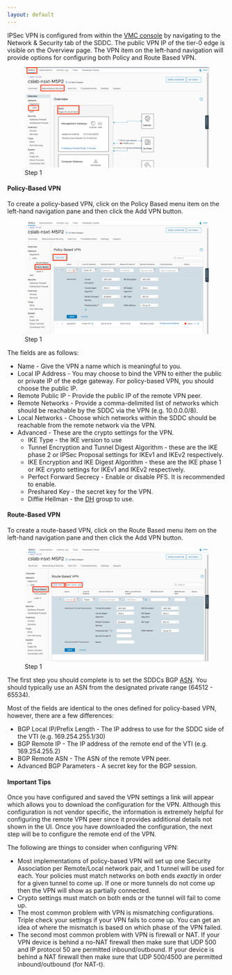 ```yaml
---
layout: default
---
```


IPSec VPN is configured from within the [VMC console](https://vmc.vmware.com) by navigating to the Network & Security tab of the SDDC. The public VPN IP of the tier-0 edge is visible on the Overview page. The VPN item on the left-hand navigation will provide options for configuring both Policy and Route Based VPN.

<figure>
  <img src="./illustrations/vmcConsoleVPN.png">
  <figcaption>Step 1</figcaption>
</figure>


#### Policy-Based VPN
To create a policy-based VPN, click on the Policy Based menu item on the left-hand navigation pane and then click the Add VPN button.

<figure>
  <img src="./illustrations/vmcConsolePolicyVPN.png">
  <figcaption>Step 1</figcaption>
</figure>

The fields are as follows:
* Name - Give the VPN a name which is meaningful to you.
* Local IP Address - You may choose to bind the VPN to either the public or private IP of the edge gateway. For policy-based VPN, you should choose the public IP.
* Remote Public IP - Provide the public IP of the remote VPN peer.
* Remote Networks - Provide a comma-delimited list of networks which should be reachable by the SDDC via the VPN (e.g. 10.0.0.0/8).
* Local Networks - Choose which networks within the SDDC should be reachable from the remote network via the VPN.
* Advanced - These are the crypto settings for the VPN.
  - IKE Type - the IKE version to use
  - Tunnel Encryption and Tunnel Digest Algorithm - these are the IKE phase 2 or IPSec Proposal settings for IKEv1 and IKEv2 respectively.
  - IKE Encryption and IKE Digest Algorithm - these are the IKE phase 1 or IKE crypto settings for IKEv1 and IKEv2 respectively.
  - Perfect Forward Secrecy - Enable or disable PFS. It is recommended to enable.
  - Preshared Key - the secret key for the VPN.
  - Diffie Hellman - the [DH](https://en.wikipedia.org/wiki/Diffie-Hellman_key_exchange) group to use.


#### Route-Based VPN
To create a route-based VPN, click on the Route Based menu item on the left-hand navigation pane and then click the Add VPN button.

<figure>
  <img src="./illustrations/vmcConsoleRouteVPN.png">
  <figcaption>Step 1</figcaption>
</figure>

The first step you should complete is to set the SDDCs BGP [ASN](https://en.wikipedia.org/wiki/Autonomous_system_(Internet)). You should typically use an ASN from the designated private range (64512 - 65534).

Most of the fields are identical to the ones defined for policy-based VPN, however, there are a few differences:
* BGP Local IP/Prefix Length - The IP address to use for the SDDC side of the VTI (e.g. 169.254.255.1/30)
* BGP Remote IP - The IP address of the remote end of the VTI (e.g. 169.254.255.2)
* BGP Remote ASN - The ASN of the remote VPN peer.
* Advanced BGP Parameters - A secret key for the BGP session.



#### Important Tips
Once you have configured and saved the VPN settings a link will appear which allows you to download the configuration for the VPN. Although this configuration is not vendor specific, the information is extremely helpful for configuring the remote VPN peer since it provides additional details not shown in the UI. Once you have downloaded the configuration, the next step will be to configure the remote end of the VPN. 

The following are things to consider when configuring VPN:
* Most implementations of policy-based VPN will set up one Security Association per Remote/Local network pair, and 1 tunnel will be used for each. Your policies must match networks on both ends *exactly* in order for a given tunnel to come up. If one or more tunnels do not come up then the VPN will show as partially connected.
* Crypto settings must match on both ends or the tunnel will fail to come up.
* The most common problem with VPN is mismatching configurations. Triple check your settings if your VPN fails to come up. You can get an idea of where the mismatch is based on which phase of the VPN failed.
* The second most common problem with VPN is firewall or NAT. If your VPN device is behind a no-NAT firewall then make sure that UDP 500 and IP protocol 50 are permitted inbound/outbound. If your device is behind a NAT firewall then make sure that UDP 500/4500 are permitted inbound/outbound (for NAT-t).


